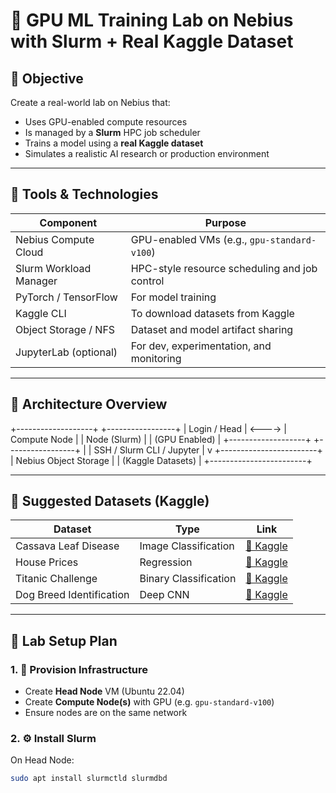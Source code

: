 # 🧪 GPU ML Training Lab on Nebius with Slurm + Real Kaggle Dataset

## 🔹 Objective

Create a real-world lab on Nebius that:
- Uses GPU-enabled compute resources
- Is managed by a **Slurm** HPC job scheduler
- Trains a model using a **real Kaggle dataset**
- Simulates a realistic AI research or production environment

---

## 🔹 Tools & Technologies

| Component              | Purpose                                         |
|------------------------|-------------------------------------------------|
| Nebius Compute Cloud   | GPU-enabled VMs (e.g., `gpu-standard-v100`)     |
| Slurm Workload Manager | HPC-style resource scheduling and job control   |
| PyTorch / TensorFlow   | For model training                              |
| Kaggle CLI             | To download datasets from Kaggle                |
| Object Storage / NFS   | Dataset and model artifact sharing              |
| JupyterLab (optional)  | For dev, experimentation, and monitoring        |

---

## 🔹 Architecture Overview

+-------------------+        +-----------------+
|   Login / Head    | <----> |   Compute Node  |
|     Node (Slurm)  |        |  (GPU Enabled)  |
+-------------------+        +-----------------+
        |
        | SSH / Slurm CLI / Jupyter
        |
        v
+------------------------+
|  Nebius Object Storage |
|  (Kaggle Datasets)     |
+------------------------+



---

## 🔹 Suggested Datasets (Kaggle)

| Dataset | Type | Link |
|--------|------|------|
| Cassava Leaf Disease | Image Classification | [🔗 Kaggle](https://www.kaggle.com/c/cassava-leaf-disease-classification) |
| House Prices | Regression | [🔗 Kaggle](https://www.kaggle.com/competitions/house-prices-advanced-regression-techniques) |
| Titanic Challenge | Binary Classification | [🔗 Kaggle](https://www.kaggle.com/c/titanic) |
| Dog Breed Identification | Deep CNN | [🔗 Kaggle](https://www.kaggle.com/c/dog-breed-identification) |

---

## 🚀 Lab Setup Plan

### 1. 🔧 Provision Infrastructure
- Create **Head Node** VM (Ubuntu 22.04)
- Create **Compute Node(s)** with GPU (e.g. `gpu-standard-v100`)
- Ensure nodes are on the same network

### 2. ⚙️ Install Slurm
On Head Node:
```bash
sudo apt install slurmctld slurmdbd
